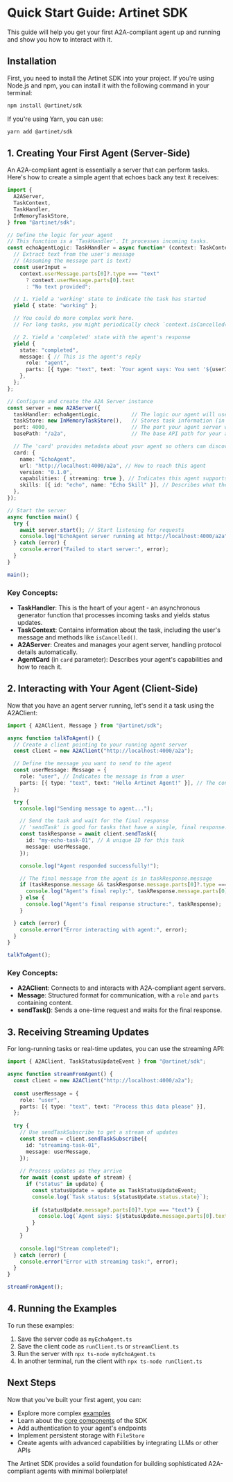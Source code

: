 # Quick Start Guide: Artinet SDK

This guide will help you get your first A2A-compliant agent up and running and show you how to interact with it.

## Installation

First, you need to install the Artinet SDK into your project. If you're using Node.js and npm, you can install it with the following command in your terminal:

```bash
npm install @artinet/sdk
```
If you're using Yarn, you can use:

```bash
yarn add @artinet/sdk
```
## 1. Creating Your First Agent (Server-Side)
An A2A-compliant agent is essentially a server that can perform tasks. Here's how to create a simple agent that echoes back any text it receives:

```typescript
import {
  A2AServer,
  TaskContext,
  TaskHandler,
  InMemoryTaskStore,
} from "@artinet/sdk";

// Define the logic for your agent
// This function is a 'TaskHandler'. It processes incoming tasks.
const echoAgentLogic: TaskHandler = async function* (context: TaskContext) {
  // Extract text from the user's message
  // (Assuming the message part is text)
  const userInput =
    context.userMessage.parts[0]?.type === "text"
      ? context.userMessage.parts[0].text
      : "No text provided";

  // 1. Yield a 'working' state to indicate the task has started
  yield { state: "working" };

  // You could do more complex work here.
  // For long tasks, you might periodically check `context.isCancelled()`

  // 2. Yield a 'completed' state with the agent's response
  yield {
    state: "completed",
    message: { // This is the agent's reply
      role: "agent",
      parts: [{ type: "text", text: `Your agent says: You sent '${userInput}'` }],
    },
  };
};

// Configure and create the A2A Server instance
const server = new A2AServer({
  taskHandler: echoAgentLogic,          // The logic our agent will use
  taskStore: new InMemoryTaskStore(),   // Stores task information (in memory for this example)
  port: 4000,                           // The port your agent server will run on
  basePath: "/a2a",                     // The base API path for your agent

  // The 'card' provides metadata about your agent so others can discover it
  card: {
    name: "EchoAgent",
    url: "http://localhost:4000/a2a", // How to reach this agent
    version: "0.1.0",
    capabilities: { streaming: true }, // Indicates this agent supports streaming updates
    skills: [{ id: "echo", name: "Echo Skill" }], // Describes what the agent can do
  },
});

// Start the server
async function main() {
  try {
    await server.start(); // Start listening for requests
    console.log("EchoAgent server running at http://localhost:4000/a2a");
  } catch (error) {
    console.error("Failed to start server:", error);
  }
}

main();
```

### Key Concepts:

- **TaskHandler**: This is the heart of your agent - an asynchronous generator function that processes incoming tasks and yields status updates.
- **TaskContext**: Contains information about the task, including the user's message and methods like `isCancelled()`.
- **A2AServer**: Creates and manages your agent server, handling protocol details automatically.
- **AgentCard** (in `card` parameter): Describes your agent's capabilities and how to reach it.

## 2. Interacting with Your Agent (Client-Side)
Now that you have an agent server running, let's send it a task using the A2AClient:

```typescript
import { A2AClient, Message } from "@artinet/sdk";

async function talkToAgent() {
  // Create a client pointing to your running agent server
  const client = new A2AClient("http://localhost:4000/a2a");

  // Define the message you want to send to the agent
  const userMessage: Message = {
    role: "user", // Indicates the message is from a user
    parts: [{ type: "text", text: "Hello Artinet Agent!" }], // The content of the message
  };

  try {
    console.log("Sending message to agent...");

    // Send the task and wait for the final response
    // 'sendTask' is good for tasks that have a single, final response.
    const taskResponse = await client.sendTask({
      id: "my-echo-task-01", // A unique ID for this task
      message: userMessage,
    });

    console.log("Agent responded successfully!");

    // The final message from the agent is in taskResponse.message
    if (taskResponse.message && taskResponse.message.parts[0]?.type === "text") {
      console.log("Agent's final reply:", taskResponse.message.parts[0].text);
    } else {
      console.log("Agent's final response structure:", taskResponse);
    }

  } catch (error) {
    console.error("Error interacting with agent:", error);
  }
}

talkToAgent();
```

### Key Concepts:

- **A2AClient**: Connects to and interacts with A2A-compliant agent servers.
- **Message**: Structured format for communication, with a `role` and `parts` containing content.
- **sendTask()**: Sends a one-time request and waits for the final response.

## 3. Receiving Streaming Updates

For long-running tasks or real-time updates, you can use the streaming API:

```typescript
import { A2AClient, TaskStatusUpdateEvent } from "@artinet/sdk";

async function streamFromAgent() {
  const client = new A2AClient("http://localhost:4000/a2a");
  
  const userMessage = {
    role: "user",
    parts: [{ type: "text", text: "Process this data please" }],
  };
  
  try {
    // Use sendTaskSubscribe to get a stream of updates
    const stream = client.sendTaskSubscribe({
      id: "streaming-task-01",
      message: userMessage,
    });
    
    // Process updates as they arrive
    for await (const update of stream) {
      if ("status" in update) {
        const statusUpdate = update as TaskStatusUpdateEvent;
        console.log(`Task status: ${statusUpdate.status.state}`);
        
        if (statusUpdate.message?.parts[0]?.type === "text") {
          console.log(`Agent says: ${statusUpdate.message.parts[0].text}`);
        }
      }
    }
    
    console.log("Stream completed");
  } catch (error) {
    console.error("Error with streaming task:", error);
  }
}

streamFromAgent();
```

## 4. Running the Examples

To run these examples:

1. Save the server code as `myEchoAgent.ts`
2. Save the client code as `runClient.ts` or `streamClient.ts`
3. Run the server with `npx ts-node myEchoAgent.ts`
4. In another terminal, run the client with `npx ts-node runClient.ts`

## Next Steps

Now that you've built your first agent, you can:

- Explore more complex [examples](./examples.md)
- Learn about the [core components](./core.md) of the SDK
- Add authentication to your agent's endpoints
- Implement persistent storage with `FileStore`
- Create agents with advanced capabilities by integrating LLMs or other APIs

The Artinet SDK provides a solid foundation for building sophisticated A2A-compliant agents with minimal boilerplate!
